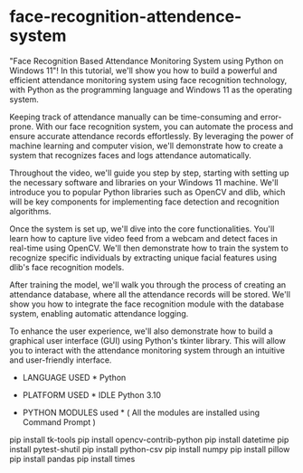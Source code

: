 # face-recognition-attendence-system
"Face Recognition Based Attendance Monitoring System using Python on Windows 11"! In this tutorial, we'll show you how to build a powerful and efficient attendance monitoring system using face recognition technology, with Python as the programming language and Windows 11 as the operating system.

Keeping track of attendance manually can be time-consuming and error-prone. With our face recognition system, you can automate the process and ensure accurate attendance records effortlessly. By leveraging the power of machine learning and computer vision, we'll demonstrate how to create a system that recognizes faces and logs attendance automatically.

Throughout the video, we'll guide you step by step, starting with setting up the necessary software and libraries on your Windows 11 machine. We'll introduce you to popular Python libraries such as OpenCV and dlib, which will be key components for implementing face detection and recognition algorithms.

Once the system is set up, we'll dive into the core functionalities. You'll learn how to capture live video feed from a webcam and detect faces in real-time using OpenCV. We'll then demonstrate how to train the system to recognize specific individuals by extracting unique facial features using dlib's face recognition models.

After training the model, we'll walk you through the process of creating an attendance database, where all the attendance records will be stored. We'll show you how to integrate the face recognition module with the database system, enabling automatic attendance logging.

To enhance the user experience, we'll also demonstrate how to build a graphical user interface (GUI) using Python's tkinter library. This will allow you to interact with the attendance monitoring system through an intuitive and user-friendly interface.


* LANGUAGE USED *
Python

* PLATFORM USED *
IDLE Python 3.10

* PYTHON MODULES used *
( All the modules are installed using Command Prompt ) 

pip install tk-tools
pip install opencv-contrib-python
pip install datetime
pip install pytest-shutil
pip install python-csv
pip install numpy
pip install pillow 
pip install pandas
pip install times

